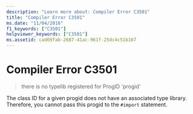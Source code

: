 ```yaml
---
description: "Learn more about: Compiler Error C3501"
title: "Compiler Error C3501"
ms.date: "11/04/2016"
f1_keywords: ["C3501"]
helpviewer_keywords: ["C3501"]
ms.assetid: cad69fab-2687-41ac-961f-25dc4c51b167
---
```

# Compiler Error C3501

> there is no typelib registered for ProgID 'progid'

The class ID for a given progid does not have an associated type library. Therefore, you cannot pass this progid to the `#import` statement.
